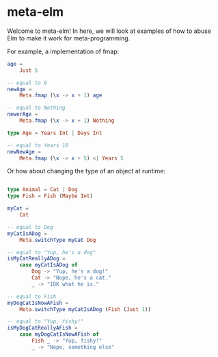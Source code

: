 # meta-elm

Welcome to meta-elm! In here, we will look at examples of how to abuse Elm to make it work for meta-programming.

For example, a implementation of fmap:

```elm
age =
    Just 5

-- equal to 6
newAge =
    Meta.fmap (\x -> x + 1) age

-- equal to Nothing
newerAge =
    Meta.fmap (\x -> x + 1) Nothing

type Age = Years Int | Days Int

-- equal to Years 10
newNewAge =
    Meta.fmap (\x -> x + 5) <| Years 5
```

Or how about changing the type of an object at runtime:

```elm

type Animal = Cat | Dog
type Fish = Fish (Maybe Int)

myCat =
    Cat

-- equal to Dog
myCatIsADog =
    Meta.switchType myCat Dog

-- equal to "Yup, he's a dog"
isMyCatReallyADog =
    case myCatIsADog of
        Dog -> "Yup, he's a dog!"
        Cat -> "Nope, he's a cat."
        _ -> "IDK what he is."

-- equal to Fish _
myDogCatIsNowAFish =
    Meta.switchType myCatIsADog (Fish (Just 1))

-- equal to "Yup, fishy!"
isMyDogCatReallyAFish =
    case myDogCatIsNowAFish of
        Fish _ -> "Yup, fishy!"
        _ -> "Nope, something else"

```
